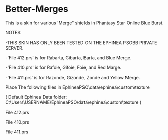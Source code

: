# Better-Merges
This is a skin for various 'Merge" shields in Phantasy Star Online Blue Burst.

NOTES:

  -THIS SKIN HAS ONLY BEEN TESTED ON THE EPHINEA PSOBB PRIVATE SERVER.
  
  -'File 412.prs' is for Rabarta, Gibarta, Barta, and Blue Merge.
  
  -'File 410.prs' is for Rafoie, Gifoie, Foie, and Red Marge.
  
  -'File 411.prs' is for Razonde, Gizonde, Zonde and Yellow Merge.
  
Place The following files in EphineaPSO\data\ephinea\custom\texture

( Default Ephinea Data folder: C:\Users\USERNAME\EphineaPSO\data\ephinea\custom\texture )

File 412.prs

File 410.prs

File 411.prs
